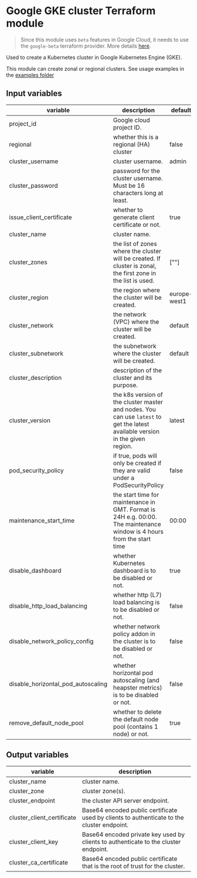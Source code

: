 # Google GKE cluster Terraform module

> Since this module uses `beta` features in Google Cloud, it needs to use the `google-beta` terraform provider. More details [here](https://www.terraform.io/docs/providers/google/provider_versions.html).

Used to create a Kubernetes cluster in Google Kubernetes Engine (GKE).

This module can create zonal or regional clusters. See usage examples in the [examples folder](../example)

## Input variables 

| variable                           | description                                                                                                            | default        |
|------------------------------------|------------------------------------------------------------------------------------------------------------------------|----------------|
| project_id                   | Google cloud project ID.                                                                                                      |                |
| regional                   | whether this is a regional (HA) cluster                                                                                                      |         false       |
| cluster_username                   | cluster username.                                                                                                      |       admin         |
| cluster_password                   | password for the cluster username. Must be 16 characters long at least.                                                     |                |
| issue_client_certificate           | whether to generate client certificate or not.                                                                         | true           |
| cluster_name                       | cluster name.                                                                                                          |                |
| cluster_zones                       | the list of zones where the cluster will be created. If cluster is zonal, the first zone in the list is used.                                                                            | [""] |
| cluster_region                     | the region where the cluster will be created.                                                                          | europe-west1   |
| cluster_network                    | the network (VPC) where the cluster will be created.                                                                         | default        |
| cluster_subnetwork                 | the subnetwork where the cluster will be created.                                                                      | default        |
| cluster_description                | description of the cluster and its purpose.                                                                            |                |
| cluster_version                    | the k8s version of the cluster master and nodes. You can use `latest` to get the latest available version in the given region.                                                                        | latest    |
| pod_security_policy                | if true, pods will only be created if they are valid under a PodSecurityPolicy                                         | false          |
| maintenance_start_time             | the start time for maintenance in GMT. Format is 24H e.g. 00:00. The maintenance window is 4 hours from the start time | 00:00          |
| disable_dashboard                  | whether Kubernetes dashboard is to be disabled or not.                                                                 | true           |
| disable_http_load_balancing        | whether http (L7) load balancing is to be disabled or not.                                                             | false          |
| disable_network_policy_config      | whether network policy addon in the cluster is to be disabled or not.                                                  | false          |
| disable_horizontal_pod_autoscaling | whether horizontal pod autoscaling (and heapster metrics) is to be disabled or not.                                    | false          |
| remove_default_node_pool           | whether to delete the default node pool (contains 1 node) or not.                                                      | true           |


## Output variables

| variable                   | description                                                                                |
|----------------------------|--------------------------------------------------------------------------------------------|
| cluster_name               | cluster name.                                                                              |
| cluster_zone               | cluster zone(s).                                                                              |
| cluster_endpoint           | the cluster API server endpoint.                                                           |
| cluster_client_certificate | Base64 encoded public certificate used by clients to authenticate to the cluster endpoint. |
| cluster_client_key         | Base64 encoded private key used by clients to authenticate to the cluster endpoint.        |
| cluster_ca_certificate     | Base64 encoded public certificate that is the root of trust for the cluster.               |